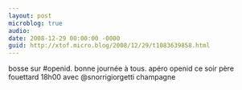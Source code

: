 ```yaml
---
layout: post
microblog: true
audio: 
date: 2008-12-29 00:00:00 -0000
guid: http://xtof.micro.blog/2008/12/29/t1083639858.html
---
```

bosse sur #openid. bonne journée à tous. apéro openid ce soir père fouettard 18h00 avec @snorrigiorgetti champagne
